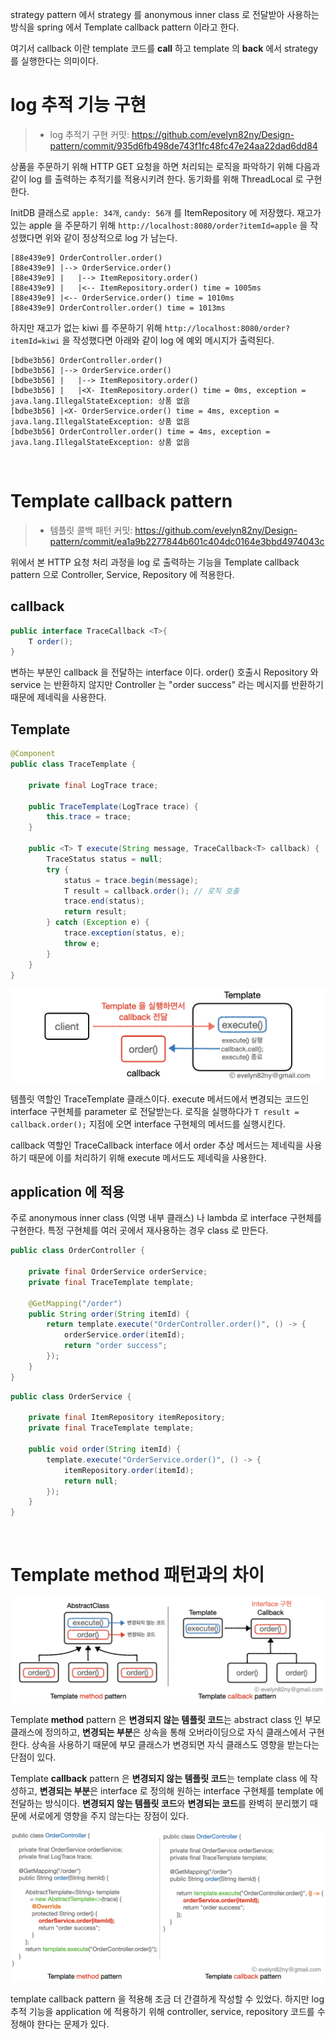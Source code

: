 strategy pattern 에서 strategy 를 anonymous inner class 로 전달받아 사용하는 방식을 spring 에서 Template callback pattern 이라고 한다.

여기서 callback 이란 template 코드를 **call** 하고 template 의 **back** 에서 strategy 를 실행한다는 의미이다.
<br>

# log 추적 기능 구현

>- log 추적기 구현 커밋: https://github.com/evelyn82ny/Design-pattern/commit/935d6fb498de743f1fc48fc47e24aa22dad6dd84

상품을 주문하기 위해 HTTP GET 요청을 하면 처리되는 로직을 파악하기 위해 다음과 같이 log 를 출력하는 추적기를 적용시키려 한다. 동기화를 위해 ThreadLocal 로 구현한다.

InitDB 클래스로 ```apple: 34개```, ```candy: 56개``` 를 ItemRepository 에 저장했다. 재고가 있는 apple 을 주문하기 위해 ```http://localhost:8080/order?itemId=apple``` 을 작성했다면 위와 같이 정상적으로 log 가 남는다.

```text
[88e439e9] OrderController.order()
[88e439e9] |--> OrderService.order()
[88e439e9] |   |--> ItemRepository.order()
[88e439e9] |   |<-- ItemRepository.order() time = 1005ms
[88e439e9] |<-- OrderService.order() time = 1010ms
[88e439e9] OrderController.order() time = 1013ms
```

하지만 재고가 없는 kiwi 를 주문하기 위해 ```http://localhost:8080/order?itemId=kiwi``` 을 작성했다면 아래와 같이 log 에 예외 메시지가 출력된다.

```text
[bdbe3b56] OrderController.order()
[bdbe3b56] |--> OrderService.order()
[bdbe3b56] |   |--> ItemRepository.order()
[bdbe3b56] |   |<X- ItemRepository.order() time = 0ms, exception = java.lang.IllegalStateException: 상품 없음
[bdbe3b56] |<X- OrderService.order() time = 4ms, exception = java.lang.IllegalStateException: 상품 없음
[bdbe3b56] OrderController.order() time = 4ms, exception = java.lang.IllegalStateException: 상품 없음
```
<br>

# Template callback pattern

>- 템플릿 콜백 패턴 커밋: https://github.com/evelyn82ny/Design-pattern/commit/ea1a9b2277844b601c404dc0164e3bbd4974043c

위에서 본 HTTP 요청 처리 과정을 log 로 출력하는 기능을 Template callback pattern 으로 Controller, Service, Repository 에 적용한다.

## callback

```java
public interface TraceCallback <T>{
    T order();
}
```
변하는 부분인 callback 을 전달하는 interface 이다. order() 호출시 Repository 와 service 는 반환하지 않지만 Controller 는 "order success" 라는 메시지를 반환하기 때문에 제네릭을 사용한다.

## Template

```java
@Component
public class TraceTemplate {

    private final LogTrace trace;

    public TraceTemplate(LogTrace trace) {
        this.trace = trace;
    }

    public <T> T execute(String message, TraceCallback<T> callback) {
        TraceStatus status = null;
        try {
            status = trace.begin(message);
            T result = callback.order(); // 로직 호출
            trace.end(status);
            return result;
        } catch (Exception e) {
            trace.exception(status, e);
            throw e;
        }
    }
}
```
![png](/Design-pattern/_img/template_callback_pattern.png)

템플릿 역할인 TraceTemplate 클래스이다. execute 메서드에서 변경되는 코드인 interface 구현체를 parameter 로 전달받는다. 로직을 실행하다가 ```T result = callback.order();``` 지점에 오면 interface 구현체의 메서드를 실행시킨다.

callback 역할인 TraceCallback interface 에서 order 추상 메서드는 제네릭을 사용하기 때문에 이를 처리하기 위해 execute 메서드도 제네릭을 사용한다.
<br>

## application 에 적용

주로 anonymous inner class (익명 내부 클래스) 나 lambda 로 interface 구현체를 구현한다. 특정 구현체를 여러 곳에서 재사용하는 경우 class 로 만든다.

```java
public class OrderController {

    private final OrderService orderService;
    private final TraceTemplate template;

    @GetMapping("/order")
    public String order(String itemId) {
        return template.execute("OrderController.order()", () -> {
            orderService.order(itemId);
            return "order success";
        });
    }
}
```

```java
public class OrderService {

    private final ItemRepository itemRepository;
    private final TraceTemplate template;

    public void order(String itemId) {
        template.execute("OrderService.order()", () -> {
            itemRepository.order(itemId);
            return null;
        });
    }
}
```
<br>

# Template method 패턴과의 차이

![png](/Design-pattern/_img/template_method_vs_callback_structure.png)

Template **method** pattern 은 **변경되지 않는 템플릿 코드**는 abstract class 인 부모 클래스에 정의하고, **변경되는 부분**은 상속을 통해 오버라이딩으로 자식 클래스에서 구현한다. 상속을 사용하기 때문에 부모 클래스가 변경되면 자식 클래스도 영향을 받는다는 단점이 있다.

Template **callback** pattern 은 **변경되지 않는 템플릿 코드**는 template class 에 작성하고, **변경되는 부분**은 interface 로 정의해 원하는 interface 구현체를 template 에 전달하는 방식이다. **변경되지 않는 템플릿 코드**와 **변경되는 코드**를 완벽히 분리했기 때문에 서로에게 영향을 주지 않는다는 장점이 있다.

![png](/Design-pattern/_img/template_method_vs_callback_code.png)

template callback pattern 을 적용해 조금 더 간결하게 작성할 수 있었다. 하지만 log 추적 기능을 application 에 적용하기 위해 controller, service, repository 코드를 수정해야 한다는 문제가 있다.